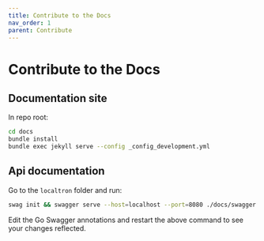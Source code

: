 ```yaml
---
title: Contribute to the Docs
nav_order: 1
parent: Contribute
---
```


# Contribute to the Docs

## Documentation site

In repo root:

```sh
cd docs
bundle install
bundle exec jekyll serve --config _config_development.yml
```

## Api documentation

Go to the `localtron` folder and run:

```sh
swag init && swagger serve --host=localhost --port=8080 ./docs/swagger.yaml
```

Edit the Go Swagger annotations and restart the above command to see your changes reflected.
